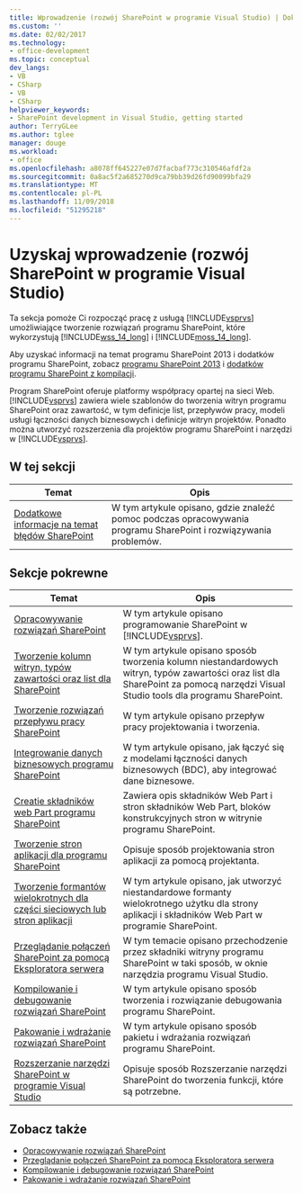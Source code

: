 ```yaml
---
title: Wprowadzenie (rozwój SharePoint w programie Visual Studio) | Dokumentacja firmy Microsoft
ms.custom: ''
ms.date: 02/02/2017
ms.technology:
- office-development
ms.topic: conceptual
dev_langs:
- VB
- CSharp
- VB
- CSharp
helpviewer_keywords:
- SharePoint development in Visual Studio, getting started
author: TerryGLee
ms.author: tglee
manager: douge
ms.workload:
- office
ms.openlocfilehash: a8078ff645227e07d7facbaf773c310546afdf2a
ms.sourcegitcommit: 0a8ac5f2a685270d9ca79bb39d26fd90099bfa29
ms.translationtype: MT
ms.contentlocale: pl-PL
ms.lasthandoff: 11/09/2018
ms.locfileid: "51295218"
---
```

# <a name="get-started-sharepoint-development-in-visual-studio"></a>Uzyskaj wprowadzenie (rozwój SharePoint w programie Visual Studio)
  Ta sekcja pomoże Ci rozpocząć pracę z usługą [!INCLUDE[vsprvs](../sharepoint/includes/vsprvs-md.md)] umożliwiające tworzenie rozwiązań programu SharePoint, które wykorzystują [!INCLUDE[wss_14_long](../sharepoint/includes/wss-14-long-md.md)] i [!INCLUDE[moss_14_long](../sharepoint/includes/moss-14-long-md.md)].

 Aby uzyskać informacji na temat programu SharePoint 2013 i dodatków programu SharePoint, zobacz [programu SharePoint 2013](https://msdn.microsoft.com/library/jj162979.aspx) i [dodatków programu SharePoint z kompilacji](/sharepoint/dev/sp-add-ins/sharepoint-add-ins).

 Program SharePoint oferuje platformy współpracy opartej na sieci Web. [!INCLUDE[vsprvs](../sharepoint/includes/vsprvs-md.md)] zawiera wiele szablonów do tworzenia witryn programu SharePoint oraz zawartość, w tym definicje list, przepływów pracy, modeli usługi łączności danych biznesowych i definicje witryn projektów. Ponadto można utworzyć rozszerzenia dla projektów programu SharePoint i narzędzi w [!INCLUDE[vsprvs](../sharepoint/includes/vsprvs-md.md)].

## <a name="in-this-section"></a>W tej sekcji

|Temat|Opis|
|-----------|-----------------|
|[Dodatkowe informacje na temat błędów SharePoint](../sharepoint/additional-information-for-sharepoint-errors.md)|W tym artykule opisano, gdzie znaleźć pomoc podczas opracowywania programu SharePoint i rozwiązywania problemów.|

## <a name="related-sections"></a>Sekcje pokrewne

|Temat|Opis|
|-----------|-----------------|
|[Opracowywanie rozwiązań SharePoint](../sharepoint/developing-sharepoint-solutions.md)|W tym artykule opisano programowanie SharePoint w [!INCLUDE[vsprvs](../sharepoint/includes/vsprvs-md.md)].|
|[Tworzenie kolumn witryn, typów zawartości oraz list dla SharePoint](../sharepoint/creating-site-columns-content-types-and-lists-for-sharepoint.md)|W tym artykule opisano sposób tworzenia kolumn niestandardowych witryn, typów zawartości oraz list dla SharePoint za pomocą narzędzi Visual Studio tools dla programu SharePoint.|
|[Tworzenie rozwiązań przepływu pracy SharePoint](../sharepoint/creating-sharepoint-workflow-solutions.md)|W tym artykule opisano przepływ pracy projektowania i tworzenia.|
|[Integrowanie danych biznesowych programu SharePoint](../sharepoint/integrating-business-data-into-sharepoint.md)|W tym artykule opisano, jak łączyć się z modelami łączności danych biznesowych (BDC), aby integrować dane biznesowe.|
|[Creatie składników web Part programu SharePoint](../sharepoint/creating-web-parts-for-sharepoint.md)|Zawiera opis składników Web Part i stron składników Web Part, bloków konstrukcyjnych stron w witrynie programu SharePoint.|
|[Tworzenie stron aplikacji dla programu SharePoint](../sharepoint/creating-application-pages-for-sharepoint.md)|Opisuje sposób projektowania stron aplikacji za pomocą projektanta.|
|[Tworzenie formantów wielokrotnych dla części sieciowych lub stron aplikacji](../sharepoint/creating-reusable-controls-for-web-parts-or-application-pages.md)|W tym artykule opisano, jak utworzyć niestandardowe formanty wielokrotnego użytku dla strony aplikacji i składników Web Part w programie SharePoint.|
|[Przeglądanie połączeń SharePoint za pomocą Eksploratora serwera](../sharepoint/browsing-sharepoint-connections-using-server-explorer.md)|W tym temacie opisano przechodzenie przez składniki witryny programu SharePoint w taki sposób, w oknie narzędzia programu Visual Studio.|
|[Kompilowanie i debugowanie rozwiązań SharePoint](../sharepoint/building-and-debugging-sharepoint-solutions.md)|W tym artykule opisano sposób tworzenia i rozwiązanie debugowania programu SharePoint.|
|[Pakowanie i wdrażanie rozwiązań SharePoint](../sharepoint/packaging-and-deploying-sharepoint-solutions.md)|W tym artykule opisano sposób pakietu i wdrażania rozwiązań programu SharePoint.|
|[Rozszerzanie narzędzi SharePoint w programie Visual Studio](../sharepoint/extending-the-sharepoint-tools-in-visual-studio.md)|Opisuje sposób Rozszerzanie narzędzi SharePoint do tworzenia funkcji, które są potrzebne.|

## <a name="see-also"></a>Zobacz także

- [Opracowywanie rozwiązań SharePoint](../sharepoint/developing-sharepoint-solutions.md)
- [Przeglądanie połączeń SharePoint za pomocą Eksploratora serwera](../sharepoint/browsing-sharepoint-connections-using-server-explorer.md)
- [Kompilowanie i debugowanie rozwiązań SharePoint](../sharepoint/building-and-debugging-sharepoint-solutions.md)
- [Pakowanie i wdrażanie rozwiązań SharePoint](../sharepoint/packaging-and-deploying-sharepoint-solutions.md)